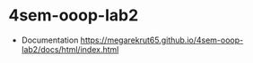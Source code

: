 # 4sem-ooop-lab2

* Documentation https://megarekrut65.github.io/4sem-ooop-lab2/docs/html/index.html
